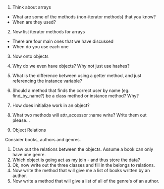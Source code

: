 1. Think about arrays
 - What are some of the methods (non-iterator methods) that you know?
- When are they used?

2. Now list iterator methods for arrays
 - There are four main ones that we have discussed
- When do you use each one

3. Now onto objects
1. Why do we even have objects?  Why not just use hashes?
2. What is the difference between using a getter method, and just referencing the instance variable?
3. Should a method that finds the correct user by name (eg. find_by_name?) be a class method or instance method?  Why?
4. How does initialize work in an object?
5. What two methods will attr_accessor :name write?
Write them out please...  

4. Object Relations

Consider books, authors and genres.
1. Draw out the relations between the objects.  Assume a book can only have one genre.
2. Which object is going act as my join - and thus store the data?
3. Ok, now write out the three classes and fill in the belongs to relations.
4. Now write the method that will give me a list of books written by an author.
5. Now write a method that will give a list of all of the genre's of an author.
